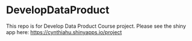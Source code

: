# DevelopDataProduct
This repo is for Develop Data Product Course project. Please see the shiny app here: https://cynthiahu.shinyapps.io/project

